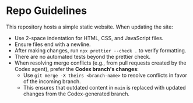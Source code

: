 # Repo Guidelines

This repository hosts a simple static website. When updating the site:

- Use 2-space indentation for HTML, CSS, and JavaScript files.
- Ensure files end with a newline.
- After making changes, run `npx prettier --check .` to verify formatting.
- There are no automated tests beyond the prettier check.
- When resolving merge conflicts (e.g., from pull requests created by the Codex agent), prefer the **Codex branch's changes**:
  - Use `git merge -X theirs <branch-name>` to resolve conflicts in favor of the incoming branch.
  - This ensures that outdated content in `main` is replaced with updated changes from the Codex-generated branch.
